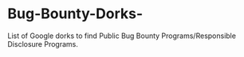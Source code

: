 # Bug-Bounty-Dorks-

List of Google dorks to find Public Bug Bounty Programs/Responsible Disclosure Programs.
